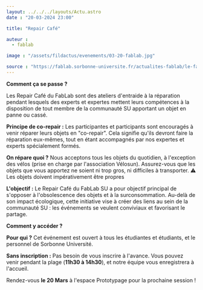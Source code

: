```yaml
---
layout: ../../../layouts/Actu.astro
date : "20-03-2024 23:00"

title: "Repair Café"

auteur :
  - fablab

image : "/assets/fildactus/evenements/03-20-fablab.jpg"

source : "https://fablab.sorbonne-universite.fr/actualites-fablab/le-fablab-su-lance-son-repair-cafe"
---
```


__Comment ça se passe ?__

Les Repair Café du FabLab sont des ateliers d'entraide à la réparation pendant lesquels des experts et expertes mettent leurs compétences à la disposition de tout membre de la communauté SU apportant un objet en panne ou cassé.

__Principe de co-repair :__ Les participantes et participants sont encouragés à venir réparer leurs objets en "co-repair". Cela signifie qu'ils devront faire la réparation eux-mêmes, tout en étant accompagnés par nos expertes et experts spécialement formés.

__On répare quoi ?__ Nous acceptons tous les objets du quotidien, à l'exception des vélos (prise en charge par l'association Vélosun). Assurez-vous que les objets que vous apportez ne soient ni trop gros, ni difficiles à transporter. 
⚠️ Les objets doivent impérativement être propres

__L'objectif :__ Le Repair Café du FabLab SU a pour objectif principal de s'opposer à l'obsolescence des objets et à la surconsommation. Au-delà de son impact écologique, cette initiative vise à créer des liens au sein de la communauté SU : les événements se veulent conviviaux et favorisant le partage.

__Comment y accéder ?__

__Pour qui ?__ Cet événement est ouvert à tous les étudiantes et étudiants, et le personnel de Sorbonne Université.

__Sans inscription :__ Pas besoin de vous inscrire à l'avance. Vous pouvez venir pendant la plage (__11h30 à 14h30__), et notre équipe vous enregistrera à l'accueil.

Rendez-vous __le 20 Mars__ à l'espace Prototypage pour la prochaine session !
